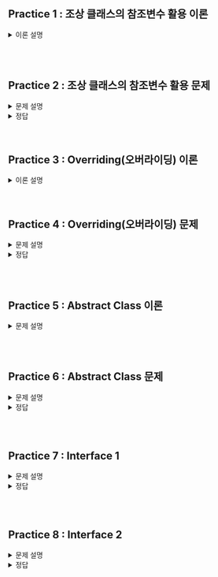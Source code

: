 ## Practice 1 : 조상 클래스의 참조변수 활용 이론

<details>
<summary>이론 설명</summary>

### **[이론]**
1. `조상 클래스의 참조변수`를 이용해서 `자손 클래스의 인스턴스`를 참조할 수 있다.
   하지만 조상 클래스의 참조변수로는 자손 클래스의 멤버에 접근할 수 없다.<br>
   **Example** : 조상 클래스의 참조변수로 자손 클래스의 멤버에 접근 불가.
    ```java
   class UpperClass {
       int a;
       void methodA() {
           System.out.println("UpperClass methodA()");
       }
   }
    class LowerClass extends UpperClass {
        int b;
        void methodB() {
            System.out.println("LowerClass methodB()");
        }
    }
   public class test {
       public static void main(String[] args) {
           UpperClass up = new LowerClass();
           up.methodA();
           up.methodB(); // error
       }
   }
   ```
2. 조상 클래스를 상속받는 자손 클래스들을 하나의 배열에 담고 싶다면, 다음과 같은 과정으로 가능하다.
    1. `조상 클래스의 참조변수`를 이용해서 배열을 생성한다.
    2. `자손 클래스의 인스턴스`를 생성해서 조상 클래스의 참조변수에 대입한다.
    3. `조상 클래스의 참조변수`를 이용해서 배열의 요소에 접근한다.
    <br> 이때, 조상 클래스의 참조변수로는 자손 클래스의 멤버에 접근할 수 없다. -> 주석 참고
    ```java
    class UpperClass {
         public int a;
         void methodA() {
              System.out.println("UpperClass methodA()");
         }
         UpperClass() {
             a = 10;
         }
    }
    
    class LowerClassA extends UpperClass {
        public int b;
        LowerClassA() {
            a = 10;
            b = 20;
        }
    }
    class LowerClassB extends UpperClass {
        public int c;
        LowerClassB() {
            a = 30;
            c = 40;
        }
    } 
    public class test {
       public static void main(String[] args) {
           UpperClass[] arr = new UpperClass[3];
           arr[0] = new UpperClass();
           arr[1] = new LowerClassA();
           arr[2] = new LowerClassB();
    
           for(int i = 0; i < arr.length; i++) {
                arr[i].methodA();
           }
           arr[0].a = 100; // not error
           arr[1].a = 200; // not error
           arr[2].a = 300; // not error
           
           arr[0].b = 100; // error
           arr[1].b = 200; // not error
           arr[2].b = 300; // error
           
           arr[0].c = 100; // error
           arr[1].c = 200; // error
           arr[2].c = 300; // not error
       }
    }
    
    ```

</details>

<br><br>

## Practice 2 : 조상 클래스의 참조변수 활용 문제

<details>
<summary>문제 설명</summary>

### **[문제]** 도형을 담는 배열
다음과 같은 도형 클래스가 있다.

Shape 클래스 (조상 클래스): 도형의 넓이를 출력하는 printArea() 메소드를 포함한다. <br>
Rectangle 클래스 (자손 클래스1): 사각형의 가로와 세로를 가지며, 넓이를 계산하는 calculateArea() 메소드를 포함한다. <br>
Circle 클래스 (자손 클래스2): 원의 반지름을 가지며, 넓이를 계산하는 calculateArea() 메소드를 포함한다. <br>

#### TODO 1
Shape 클래스의 참조변수를 사용하여 Rectangle과 Circle 클래스의 인스턴스를 저장하는 배열을 만들어 보자. <br>
**0번째 요소**에는 `Rectangle` 인스턴스를, **1번째 요소**에는 `Circle` 인스턴스를 저장한다. <br>

#### TODO 2
배열의 각 요소(배열의 모든 요소)에 저장된 도형의 넓이를 출력하는 printArea() 메소드를 호출한다. <br>

</details>

<details>
<summary>정답</summary>

```java
package practice02;

class Shape {
    double area;

    void printArea() {
        System.out.println("Area: " + area);
    }
}

// 자손 클래스 1
class Rectangle extends Shape {
    double width;
    double height;

    Rectangle(double width, double height) {
        this.width = width;
        this.height = height;
        calculateArea();
    }

    void calculateArea() {
        area = width * height;
    }
}

// 자손 클래스 2
class Circle extends Shape {
    double radius;

    Circle(double radius) {
        this.radius = radius;
        calculateArea();
    }

    void calculateArea() {
        area = Math.PI * radius * radius;
    }
}

// Main 클래스
public class Practice02 {
    public static void main(String[] args) {
        // 조상 클래스 참조변수를 이용한 배열 생성
        Shape[] shapes = new Shape[2];

        // TO DO 1: 자손 클래스 인스턴스를 생성하고 배열에 저장하자. 
        shapes[0] = new Rectangle(4, 5);    // index 0에 Rectangle 인스턴스 저장
        shapes[1] = new Circle(3);          // index 1에 Circle 인스턴스 저장

        // TO DO 2: 배열의 각 요소에 대해 printArea() 메소드 호출
        for (Shape shape : shapes) {
            shape.printArea();
        }
    }
}
```

</details>
<br><br>

## Practice 3 : Overriding(오버라이딩) 이론

<details>
<summary>이론 설명</summary>

### **[이론]** 

 **오버라이딩**이란 상속 관계에 있는 `조상 클래스의 메서드`를 `자손 클래스`에서 재정의하는 것을 말한다.
오버라이딩을 통해 조상 클래스의 메서드를 자손 클래스에서 재정의하면, 자손 클래스의 인스턴스를 생성하여 해당 메서드를 호출하면 자손 클래스에서 재정의한 메서드가 호출된다.
재정의 하는 방법으로는 조상 클래스의 메서드와 동일한 메서드(메서드명, 매개변수, 반환타입 일치)를 자손 클래스에 정의하면 된다.
그리고 메서드 앞에 `@Override` 어노테이션을 붙여주면 오버라이딩을 했는지를 컴파일러가 체크해준다.

해당 내용을 코드로 구현하면 다음과 같다.
```java
class UpperClass {
    void methodA() {
        System.out.println("UpperClass methodA()");
    }
}
class LowerClass extends UpperClass {
    @Override
    void methodA() {
        System.out.println("LowerClass methodA()");
    }
}
public class test {
    public static void main(String[] args) {
        UpperClass upper = new UpperClass(); // 조상 클래스 참조변수, 조상 클래스 인스턴스
        LowerClass lower = new LowerClass(); // 자손 클래스 참조변수, 자손 클래스 인스턴스
        UpperClass test = new LowerClass(); // 조상 클래스 참조변수, 자손 클래스 인스턴스
     // LowerClass err = new UpperClass(); // 자손 클래스 참조변수, 조상 클래스 인스턴스 (X)  
        upper.methodA(); // UpperClass methodA()
        lower.methodA(); // LowerClass methodA()
        test.methodA(); // LowerClass methodA()
    }
}
```
출력 결과 : <br>
UpperClass upper : UpperClass <br>
LowerClass lower : LowerClass <br>
UpperClass test : LowerClass <br>

조상 클래스의 참조변수는 조상 클래스의 인스턴스를 참조할 수 있고,(출력결과 첫번째 줄)<br>
자손 클래스의 참조변수는 자손 클래스의 인스턴스를 참조할 수 있다.(출력결과 두번째 줄)<br>
추가로 Overriding을 통해 재정의한 메서드는 조상 클래스의 참조변수로 자손 클래스의 인스턴스를 참조할 경우에는 
자손 클래스에서 재정의한 메서드가 호출된다. (출력결과 세번째 줄)<br>


</details>
<br><br>


## Practice 4 : Overriding(오버라이딩) 문제

<details>
<summary>문제 설명</summary>

### **[문제]** Overriding

### **[설명]**

이 코드는 `Bike` 클래스와 `Car` 클래스는 `Vehicle` 클래스를 상속받는다. <br>
이 과정 중에서 overriding을 통해 `display()` 메서드를 재정의해두었다. <br>

이번 과제에서는 이미 만들어져 있는 크기 3인 vehicles 배열에 각각의 인스턴스를 넣고, <br>
for문을 통해 각각의 인스턴스의 display() 메서드를 호출한다. <br>

**TODO 1 : vehicles 배열을 조건에 맞게 채우시오.**
   1. 첫 번째 인덱스에는 Vehicle 클래스의 인스턴스를 넣는다.
   2. 두 번째 인덱스에는 Bike 클래스의 인스턴스를 넣는다.
   3. 세 번째 인덱스에는 Car 클래스의 인스턴스를 넣는다.

**TODO 2 : for문을 통해 vehicles 배열의 각 인덱스에 있는 인스턴스의 display() 메서드를 호출하시오.**


출력 결과 : <br>
This is a vehicle. <br>
This is a bike. <br>
This is a car. <br>

</details>

<details>
<summary>정답</summary>

```java
package practice04;

class Vehicle {
    void display() {
        System.out.println("This is a vehicle.");
    }
}

// Subclass 1
class Car extends Vehicle {
    @Override
    void display() {
        System.out.println("This is a car.");
    }
}

// Subclass 2
class Bike extends Vehicle {
    @Override
    void display() {
        System.out.println("This is a bike.");
    }
}

// Main class
public class Practice04 {
    public static void main(String[] args) {
        // Create an array of Vehicle type (superclass)
        Vehicle[] vehicles = new Vehicle[3];

        // TO DO 1: Store instances to vehicles array, 0 : Vehicle, 1 : Car, 2 : Bike.
        vehicles[0] = new Vehicle();
        vehicles[1] = new Bike();
        vehicles[2] = new Car();

        // TO DO 2: Call the display() method on each element in the array.
        for (Vehicle vehicle : vehicles) {
            vehicle.display();
        }
    }
}
```


</details>


<br><br>

## Practice 5 : Abstract Class 이론

<details>
<summary>문제 설명</summary>

### **[이론]**

- `Abstract` 클래스 (추상 클래스)란?

   완전하지 않은 클래스로, 하나 이상의 추상 메소드(구현되지 않은 메소드)를 포함한다.
   추상 클래스는 객체를 생성할 수 없으며, 다른 클래스가 상속받아 구현해야 한다. 
   추상 클래스의 목적은 공통적인 기능을 상속받아 사용하고, 필요한 기능을 자식 클래스에서 구현하도록 하는 것이다.

- 추상 클래스 규칙
  1. abstract 키워드를 사용하여 추상 클래스를 선언합니다.
  2. 추상 클래스는 하나 이상의 추상 메소드를 포함할 수 있습니다. 추상 메소드는 선언부만 있고 구현부가 없는 메소드입니다.
  3. 추상 클래스를 상속받은 클래스는 반드시 추상 클래스의 추상 메소드를 구현해야 합니다. 만약 구현하지 않으면 해당 클래스도 추상 클래스로 선언해야 합니다.

- 추상 클래스 사용 예시
   
   ```java
   // 추상 클래스
   abstract class Animal {
       abstract void makeSound(); // 추상 메소드
   
       void displayInfo() { // 일반 메소드
           System.out.println("This is an animal.");
       }
   }
   
   // 구체 클래스 1
   class Dog extends Animal {
       @Override
       void makeSound() { // 추상 메소드 구현
           System.out.println("Woof!");
       }
   }
   
   // 구체 클래스 2
   class Cat extends Animal {
       @Override
       void makeSound() { // 추상 메소드 구현
           System.out.println("Meow!");
       }
   }
   
   // Main 클래스
   public class Main {
      public static void main(String[] args) {
         // 객체 생성
         Dog dog = new Dog();
         Cat cat = new Cat();
   
         // 구체 클래스에서 구현된 메소드 호출
         dog.makeSound(); // 출력: Woof!
         cat.makeSound(); // 출력: Meow!
   
         // 추상 클래스의 일반 메소드 호출
         dog.displayInfo(); // 출력: This is an animal.
         cat.displayInfo(); // 출력: This is an animal.
      }
   }
   ```
  
</details>

<br><br>

## Practice 6 : Abstract Class 문제

<details>
<summary>문제 설명</summary>

### **[문제]** 추상 클래스 Vehicle

### **[설명]**

코드는 추상 클래스 Vehicle을 상속받은 Car 클래스와 Bicycle 클래스를 구현하였다. <br>
추상 클래스 Vehicle에는 추상 메소드 start()와 stop()이 있고, 일반 메소드 displayInfo()가 있다. <br>
Car 클래스와 Bicycle 클래스는 추상 메소드 start()와 stop()을 구현하고 있다. <br>

- **TODO 부분을 채워서 코드를 완성해보자.**
   
   모든 추상 메서드들에 대해 상속받는 클래스가 구현해야 한다. 구현하는 과정에 있어서, <br>
   @Override 어노테이션을 사용하면 오버라이딩을 하고 있다는 것을 명시적으로 표현할 수 있다. <br>
   추가로 구현하는 추상 메서드에 대해 매개변수, 리턴 타입, 접근 제한자 등을 완전히 동일하게 구현해야 한다. <br>

#### 출력결과
    Car starts.
    Car stops.
    Bicycle starts.
    Bicycle stops.
    This is a vehicle.
    This is a vehicle.
</details>

<details>
<summary>정답</summary>

```java
package practice06;

abstract class Vehicle {
    abstract void start(); // 추상 메소드
    abstract void stop(); // 추상 메소드

    void displayInfo() { // 일반 메소드
        System.out.println("This is a vehicle.");
    }
}

// 구체 클래스 1
class Car extends Vehicle {
    // 여기 참고해서 구현해보세요!
    @Override
    void start() {
        System.out.println("Car starts.");
    }

    // TO DO : 추상 메서드인 stop() 메소드 구현
    // 기능 : "Car stops." 출력
    @Override
    void stop() {
        System.out.println("Car stops.");
    }
    //
}

// 구체 클래스 2
class Bicycle extends Vehicle {
    // TO DO : 추상 메서드인 start() 메소드, stop() 메소드 구현
    // 기능 : "Bicycle starts." 출력, "Bicycle stops." 출력
    @Override
    void start() {
        System.out.println("Bicycle starts.");
    }

    @Override
    void stop() {
        System.out.println("Bicycle stops.");
    }
    //
}

// Main 클래스
public class Practice06 {
    public static void main(String[] args) {
        // 객체 생성
        Car car = new Car();
        Bicycle bicycle = new Bicycle();

        // 구체 클래스에서 구현된 메소드 호출
        car.start(); // 출력: Car starts.
        car.stop(); // 출력: Car stops.
        bicycle.start(); // 출력: Bicycle starts.
        bicycle.stop(); // 출력: Bicycle stops.

        // 추상 클래스
        car.displayInfo(); // 출력: This is a vehicle.
        bicycle.displayInfo(); // 출력: This is a vehicle.
    }
}
```

</details>

<br><br>

## Practice 7 : Interface 1

<details>
<summary>문제 설명</summary>

### **[문제]** 맥주가 마시고 싶어요 (변형)

### **[설명]**

상속을 통해 구현한 '맥주가 마시고 싶어요'를 인터페이스를 활용하여 구현해보자

Beer 클래스를 Interface로 변형한 뒤, Cass와 Hoegaarden 클래스가 Beer 인터페이스를 구현하도록 변경한다.

기존 코드는 다음과 같다.

```java
class Beer {
    String type;
    String model;
    int ABV;

    Beer(String type, String model, int ABV) {
        this.type = type;
        this.model = model;
        this.ABV = ABV;
    }

    void drink() {
        System.out.println(model + "을(를) 마십니다");
    }

    void getType() {
        System.out.println(model + "의 타입 : " + type);
    }

    void getABV() {
        System.out.println(model + "의 도수 : " + ABV);
    }
}

class Cass extends Beer {
    Cass(String type, String model, int ABV) {
        super(type, model, ABV);
    }
}

class Hoegaarden extends Beer {
    String flavor;

    Hoegaarden(String type, String model, int ABV, String flavor) {
        super(type, model, ABV);
        this.flavor = flavor;
    }

    void drink() {
        System.out.println(flavor + "맛 " + model + "을(를) 마십니다\n");
    }

    void getFlavor() {
        System.out.println(model + "의 맛 : " + flavor);
    }
}

public class BeerTest {
    public static void main(String[] args) {
        Hoegaarden h1 = new Hoegaarden("밀맥주", "호가든", 5, "레몬");
        Hoegaarden h2 = new Hoegaarden("밀맥주", "호가든", 5, "일반");
        Cass c = new Cass("밀맥주", "카스", 6);

        order(h1);
        order(h2);
        order(c);
    }

    static void order(Beer b) {
        if (b instanceof Hoegaarden) {
            Hoegaarden h = (Hoegaarden) b;
            h.getType();
            h.getABV();
            h.getFlavor();
            h.drink();
        } else if (b instanceof Cass) {
            Cass c = (Cass) b;
            c.getType();
            c.getABV();
            c.drink();
        }
    }
}
```

<span style="color:red"> HINT : 공통된 부분만 빼내면 된다. </span>

</details>

<details>
<summary>정답</summary>

### **[코드]**

```java
class Beer {
    String type;
    String model;
    int ABV;

    Beer(String type, String model, int ABV) {
        this.type = type;
        this.model = model;
        this.ABV = ABV;
    }

    void drink() {
        System.out.println(model + "을(를) 마십니다");
    }

    void getType() {
        System.out.println(model + "의 타입 : " + type);
    }

    void getABV() {
        System.out.println(model + "의 도수 : " + ABV);
    }
}

class Cass extends Beer {
    Cass(String type, String model, int ABV) {
        super(type, model, ABV);
    }
}

class Hoegaarden extends Beer {
    String flavor;

    Hoegaarden(String type, String model, int ABV, String flavor) {
        super(type, model, ABV);
        this.flavor = flavor;
    }

    void drink() {
        System.out.println(flavor + "맛 " + model + "을(를) 마십니다\n");
    }

    void getFlavor() {
        System.out.println(model + "의 맛 : " + flavor);
    }
}

public class BeerTest {
    public static void main(String[] args) {
        Hoegaarden h1 = new Hoegaarden("밀맥주", "호가든", 5, "레몬");
        Hoegaarden h2 = new Hoegaarden("밀맥주", "호가든", 5, "일반");
        Cass c = new Cass("밀맥주", "카스", 6);

        order(h1);
        order(h2);
        order(c);
    }

    static void order(Beer b) {
        if (b instanceof Hoegaarden) {
            Hoegaarden h = (Hoegaarden) b;
            h.getType();
            h.getABV();
            h.getFlavor();
            h.drink();
        } else if (b instanceof Cass) {
            Cass c = (Cass) b;
            c.getType();
            c.getABV();
            c.drink();
        }
    }
}
```

</details>

<br><br>

## Practice 8 : Interface 2

<details>
<summary>문제 설명</summary>

### **[문제]** 맥북이 사고 싶어요

### **[설명]**

맥북이 사고 싶어요.

그램 말고 맥북이 사고 싶어요.

인텔 실리콘 맥북 말고 애플 실리콘 맥북이 사고 싶어요.

메서드의 매개변수로 맥북(애플 실리콘)이 들어오면 구매하는 메서드를 작성해보자

- **PC Interface**

  getModel 메서드 : 반환타입 void, 접근제어자 public

  getPrice 메서드 : 반환타입 void, 접근제어자 public

  getManufacture : 반환타입 void, 접근제어자 public

- **Macbook Class**

  PC Interface를 구현하는 클래스

  model(String), price(Integer), manufacturedAt(Integer), version(String)을 멤버변수로 갖는다

  getModel 메서드 : 출력 예시 - `모델 : 맥북`

  getPrice 메서드 : 출력 예시 - `가격 : 2400000`

  getManufacture 메서드 : 출력 예시 - `제조년월 : 2023`

  getVersion() : 반환타입 String, 접근제어자 public, 출력 예시 - `버전 : 애플 실리콘`

  생성자의 매개변수로 model(String), price(Integer), manufacturedAt(Integer), version(String)을 받는다

- **Gram Class**

  PC Interface를 구현하는 클래스

  model(String), price(Integer), manufacturedAt(Integer)을 멤버변수로 갖는다

  getModel 메서드 : 출력 예시 - `모델 : 그램`

  getPrice 메서드 : 출력 예시 - `가격 : 1100000`

  getManufacture 메서드 : 출력 예시 - `제조년월 : 2022`

  생성자의 매개변수로 model(String), price(Integer), manufacturedAt(Integer)을 받는다

  | 인스턴스 타입 | 인스턴스 이름 | model      | price   | manufacturedAt | version       |
    | ------------- | ------------- | ---------- | ------- | -------------- | ------------- |
  | Macbook       | m1            | "맥북프로" | 2400000 | 2023           | "애플 실리콘" |
  | Macbook       | m2            | "맥북에어" | 1500000 | 2021           | "인텔 실리콘" |
  | Gram          | g1            | "그램"     | 1100000 | 2022           |               |

```java
public class Practice08 {
    public static void main(String[] args) {
        // TO DO

        order(m1);
        order(m2);
        order(g1);
    }

    static void order( ? ) {
        if ( 그램인지 체크 ) {
            System.out.println("이게 아니야");
        } else if ( 맥북인지 체크 ) {
            if ( 인텔 실리콘인지 체크 ) {
                System.out.println("이게 아니야");
            } else if ( 애플 실리콘인지 체크 ) {
                System.out.println("이걸로 주세요");
            }
        }
    }
}
```

<span style="color:red"> HINT : 공통된 부분만 빼내면 된다. </span>

#### 출력결과

```java
모델 : 맥북프로
가격 : 2400000
제조년월 : 2023
버전 : 애플 실리콘
이걸로 주세요

모델 : 맥북에어
가격 : 1500000
제조년월 : 2021
버전 : 인텔 실리콘
이게 아니야

모델 : 그램
가격 : 1100000
제조년월 : 2022
이게 아니야
```

</details>

<details>
<summary>정답</summary>

### **[코드]**

```java
interface PC {
    public void getModel();

    public void getPrice();

    public void getManufacture();
}

class Macbook implements PC {
    String model;
    int price;
    int manufacturedAt;
    String version;

    Macbook(String model, int price, int manufacturedAt, String version) {
        this.model = model;
        this.price = price;
        this.manufacturedAt = manufacturedAt;
        this.version = version;
    }

    public void getModel() {
        System.out.println("모델 : " + model);
    }

    public void getPrice() {
        System.out.println("가격 : " + price);
    }

    public void getManufacture() {
        System.out.println("제조년월 : " + manufacturedAt);
    }

    public void getVersion() {
        System.out.println("버전 : " + version);
    }
}

class Gram implements PC {
    String model;
    int price;
    int manufacturedAt;

    Gram(String model, int price, int manufacturedAt) {
        this.model = model;
        this.price = price;
        this.manufacturedAt = manufacturedAt;
    }

    public void getModel() {
        System.out.println("모델 : " + model);
    }

    public void getPrice() {
        System.out.println("가격 : " + price);
    }

    public void getManufacture() {
        System.out.println("제조년월 : " + manufacturedAt);
    }
}

public class Practice08 {
    public static void main(String[] args) {
        Macbook m1 = new Macbook("맥북프로", 2400000, 2023, "애플 실리콘");
        Macbook m2 = new Macbook("맥북에어", 1500000, 2021, "인텔 실리콘");
        Gram g1 = new Gram("그램", 1100000, 2022);

        order(m1);
        order(m2);
        order(g1);
    }

    static void order(PC p) {
        if (p instanceof Gram) {
            p.getModel();
            p.getPrice();
            p.getManufacture();

            System.out.println("이게 아니야\n");
        } else if (p instanceof Macbook) {
            Macbook m = (Macbook) p;

            if (m.version.equals("인텔 실리콘")) {
                m.getModel();
                m.getPrice();
                m.getManufacture();
                m.getVersion();

                System.out.println("이게 아니야\n");
            } else if (m.version.equals("애플 실리콘")) {
                m.getModel();
                m.getPrice();
                m.getManufacture();
                m.getVersion();

                System.out.println("이걸로 주세요\n");
            }
        }

    }
}
```

</details>
